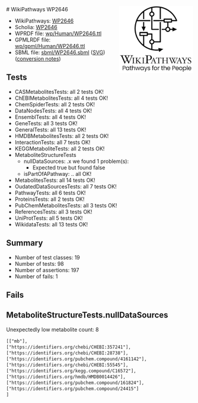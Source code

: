 <img style="float: right; width: 200px" src="../logo.png" />
# WikiPathways WP2646

* WikiPathways: [WP2646](https://identifiers.org/wikipathways:WP2646)
* Scholia: [WP2646](https://scholia.toolforge.org/wikipathways/WP2646)
* WPRDF file: [wp/Human/WP2646.ttl](../wp/Human/WP2646.ttl)
* GPMLRDF file: [wp/gpml/Human/WP2646.ttl](../wp/gpml/Human/WP2646.ttl)
* SBML file: [sbml/WP2646.sbml](../sbml/WP2646.sbml) ([SVG](../sbml/WP2646.svg)) ([conversion notes](../sbml/WP2646.txt))

## Tests
* CASMetabolitesTests: all 2 tests OK!
* ChEBIMetabolitesTests: all 4 tests OK!
* ChemSpiderTests: all 2 tests OK!
* DataNodesTests: all 4 tests OK!
* EnsemblTests: all 4 tests OK!
* GeneTests: all 3 tests OK!
* GeneralTests: all 13 tests OK!
* HMDBMetabolitesTests: all 2 tests OK!
* InteractionTests: all 7 tests OK!
* KEGGMetaboliteTests: all 2 tests OK!
* MetaboliteStructureTests
    * nullDataSources: .x we found 1 problem(s):
        * Expected true but found false
    * isPartOfAPathway: .. all OK!
* MetabolitesTests: all 14 tests OK!
* OudatedDataSourcesTests: all 7 tests OK!
* PathwayTests: all 6 tests OK!
* ProteinsTests: all 2 tests OK!
* PubChemMetabolitesTests: all 3 tests OK!
* ReferencesTests: all 3 tests OK!
* UniProtTests: all 5 tests OK!
* WikidataTests: all 13 tests OK!


## Summary

* Number of test classes: 19
* Number of tests: 98
* Number of assertions: 197
* Number of fails: 1

## Fails

<a name="d325af8e" />

## MetaboliteStructureTests.nullDataSources

Unexpectedly low metabolite count: 8
```
[["mb"],
["https://identifiers.org/chebi/CHEBI:357241"],
["https://identifiers.org/chebi/CHEBI:28738"],
["https://identifiers.org/pubchem.compound/4161142"],
["https://identifiers.org/chebi/CHEBI:55545"],
["https://identifiers.org/kegg.compound/C16572"],
["https://identifiers.org/hmdb/HMDB0014426"],
["https://identifiers.org/pubchem.compound/161824"],
["https://identifiers.org/pubchem.compound/24415"]
]
```

